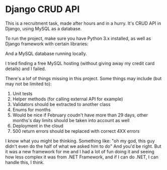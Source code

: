 # Django CRUD API

This is a recruitment task, made after hours and in a hurry.
It's CRUD API in Django, using MySQL as a database.

To run the project, make sure you have Python 3.x installed, as well as Django framework with certain libraries:


And a MySQL database running locally.

I tried finding a free MySQL hosting (without giving away my credit card details) and I failed.


There's a lof of things missing in this project. Some things may include (but may not be limited to):

1. Unit tests
2. Helper methods (for calling external API for example)
3. Validators should be extracted to another class
4. Enums for months
5. Would be nice if February coudn't have more than 29 days, other months's day limits should be taken into account as well
6. Deployment in the cloud
7. 500 return errors should be replaced with correct 4XX errors

I know what you might be thinking. Something like: "oh my god, this guy didn't even do the half of what we asked him to do"
And you'd be right. But it was a new framework for me and I had a lot of fun doing it and seeing how less complex it was from .NET Framework, and if I can do .NET, I can handle this, I think. 